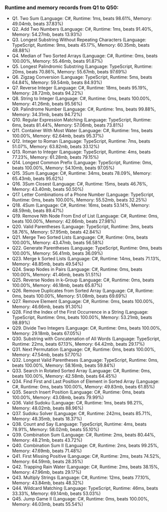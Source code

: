 ### Runtime and memory records from Q1 to Q50:
- Q1. Two Sum (Language: C#, Runtime: 1ms, beats 98.61%, Memory: 49.04mb, beats 37.83%)
- Q2. Add Two Numbers (Language: C#, Runtime: 1ms, beats 91.40%, Memory: 54.27mb, beats 13.93%)
- Q3. Longest Substring Without Repeating Characters (Language: TypeScript, Runtime: 9ms, beats 45.17%, Memory: 60.35mb, beats 48.88%)
- Q4. Median of Two Sorted Arrays (Language: C#, Runtime: 0ms, beats 100.00%, Memory: 55.46mb, beats 91.87%)
- Q5. Longest Palindromic Substring (Language: TypeScript, Runtime: 20ms, beats 70.86%, Memory: 55.67mb, beats 97.69%)
- Q6. Zigzag Conversion (Language: TypeScript, Runtime: 5ms, beats 64.84%, Memory: 59.54mb, beats 84.93%)
- Q7. Reverse Integer (Language: C#, Runtime: 18ms, beats 95.19%, Memory: 28.72mb, beats 94.22%)
- Q8. String to Integer (Language: C#, Runtime: 0ms, beats 100.00%, Memory: 41.26mb, beats 95.56%)
- Q9. Palindrome Number (Language: C#, Runtime: 1ms, beats 99.88%, Memory: 34.31mb, beats 94.72%)
- Q10. Regular Expression Matching (Language: TypeScript, Runtime: 6ms, beats 81.44%, Memory: 57.06mb, beats 73.81%)
- Q11. Container With Most Water (Language: C#, Runtime: 1ms, beats 100.00%, Memory: 62.64mb, beats 95.37%)
- Q12. Integer to Roman (Language: TypeScript, Runtime: 7ms, beats 51.07%, Memory: 63.82mb, beats 33.12%)
- Q13. Roman to Integer (Language: TypeScript, Runtime: 4ms, beats 77.23%, Memory: 61.28mb, beats 79.15%)
- Q14. Longest Common Prefix (Language: TypeScript, Runtime: 0ms, beats 100.00%, Memory: 54.10mb, beats 97.05%)
- Q15. 3Sum (Language: C#, Runtime: 34ms, beats 78.09%, Memory: 65.43mb, beats 95.62%)
- Q16. 3Sum Closest (Language: C#, Runtime: 15ms, beats 46.76%, Memory: 43.40mb, beats 50.50%)
- Q17. Letter Combinations of a Phone Number (Language: TypeScript, Runtime: 0ms, beats 100.00%, Memory: 55.52mb, beats 32.25%)
- Q18. 4Sum (Language: C#, Runtime: 16ms, beats 53.14%, Memory: 48.59mb, beats 89.47%)
- Q19. Remove Nth Node From End of List (Language: C#, Runtime: 0ms, beats 100.00%, Memory: 42.66mb, beats 27.98%)
- Q20. Valid Parentheses (Language: TypeScript, Runtime: 3ms, beats 58.76%, Memory: 57.95mb, beats 42.84%)
- Q21. Merge Two Sorted Lists (Language: C#, Runtime: 0ms, beats 100.00%, Memory: 43.47mb, beats 56.58%)
- Q22. Generate Parentheses (Language: TypeScript, Runtime: 0ms, beats 100.00%, Memory: 56.41mb, beats 36.09%)
- Q23. Merge k Sorted Lists (Language: C#, Runtime: 14ms, beats 71.13%, Memory: 48.85mb, beats 49.54%)
- Q24. Swap Nodes in Pairs (Language: C#, Runtime: 0ms, beats 100.00%, Memory: 41.46mb, beats 51.51%)
- Q25. Reverse Nodes in k-Group (Language: C#, Runtime: 0ms, beats 100.00%, Memory: 46.18mb, beats 65.87%)
- Q26. Remove Duplicates from Sorted Array (Language: C#, Runtime: 0ms, beats 100.00%, Memory: 51.08mb, beats 69.69%)
- Q27. Remove Element (Language: C#, Runtime: 0ms, beats 100.00%, Memory: 46.66mb, beats 91.30%)
- Q28. Find the Index of the First Occurrence in a String (Language: TypeScript, Runtime: 0ms, beats 100.00%, Memory: 53.21mb, beats 98.89%)
- Q29. Divide Two Integers (Language: C#, Runtime: 0ms, beats 100.00%, Memory: 29.18mb, beats 67.05%)
- Q30. Substring with Concatenation of All Words (Language: TypeScript, Runtime: 22ms, beats 67.13%, Memory: 64.42mb, beats 29.17%)
- Q31. Next Permutation (Language: C#, Runtime: 0ms, beats 100.00%, Memory: 47.54mb, beats 57.70%)
- Q32. Longest Valid Parentheses (Language: TypeScript, Runtime: 0ms, beats 100.00%, Memory: 58.16mb, beats 59.84%)
- Q33. Search in Rotated Sorted Array (Language: C#, Runtime: 0ms, beats 100.00%, Memory: 42.58mb, beats 64.45%)
- Q34. Find First and Last Position of Element in Sorted Array (Language: C#, Runtime: 0ms, beats 100.00%, Memory: 49.83mb, beats 61.85%)
- Q35. Search Insert Position (Language: C#, Runtime: 0ms, beats 100.00%, Memory: 43.08mb, beats 79.99%)
- Q36. Valid Sudoku (Language: C#, Runtime: 1ms, beats 98.21%, Memory: 48.02mb, beats 88.96%)
- Q37. Sudoku Solver (Language: C#, Runtime: 242ms, beats 85.71%, Memory: 48.35mb, beats 18.37%)
- Q38. Count and Say (Language: TypeScript, Runtime: 4ms, beats 78.91%, Memory: 58.02mb, beats 55.10%)
- Q39. Combination Sum (Language: C#, Runtime: 2ms, beats 80.44%, Memory: 48.21mb, beats 43.72%)
- Q40. Combination Sum II (Language: C#, Runtime: 2ms, beats 99.25%, Memory: 47.69mb, beats 71.48%)
- Q41. First Missing Positive (Language: C#, Runtime: 2ms, beats 74.52%, Memory: 64.59mb, beats 28.35%)
- Q42. Trapping Rain Water (Language: C#, Runtime: 2ms, beats 38.15%, Memory: 47.96mb, beats 29.17%)
- Q43. Multiply Strings (Language: C#, Runtime: 12ms, beats 77.10%, Memory: 43.84mb, beats 48.32%)
- Q44. Wildcard Matching (Language: TypeScript, Runtime: 46ms, beats 33.33%, Memory: 69.14mb, beats 53.03%)
- Q45. Jump Game II (Language: C#, Runtime: 0ms, beats 100.00%, Memory: 46.03mb, beats 55.54%)